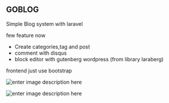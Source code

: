 ## **GOBLOG**
Simple Blog system with laravel

few feature now
 - Create categories,tag and post
 - comment with disqus
 - block editor with gutenberg wordpress (from library laraberg)

frontend just use bootstrap

![enter image description here](https://i.ibb.co/Xz9KCKN/Fire-Shot-Capture-115-Goblog-127-0-0-1.png)

![enter image description here](https://i.ibb.co/vscRvC6/Fire-Shot-Capture-113-Goblog-127-0-0-1.png)


